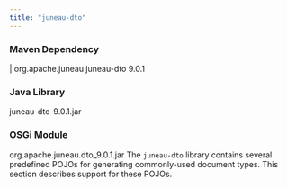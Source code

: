 ```yaml
---
title: "juneau-dto"
---
```


### Maven Dependency

|		org.apache.juneau
juneau-dto
9.0.1
### Java Library

juneau-dto-9.0.1.jar
### OSGi Module

org.apache.juneau.dto_9.0.1.jar
The `juneau-dto` library contains several predefined POJOs for generating commonly-used document types.
This section describes support for these POJOs.
